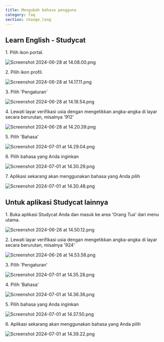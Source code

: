 ```yaml
---
title: Mengubah bahasa pengguna
category: faq
section: change_lang
---
```

## Learn English \- Studycat


1\. Pilih ikon portal.


![Screenshot 2024-06-28 at 14.08.00.png](https://help.studycat.com/hc/article_attachments/34476207796761)


 


2\. Pilih ikon profil.


![Screenshot 2024-06-28 at 14.17.11.png](https://help.studycat.com/hc/article_attachments/34476207805465)


 


3\. Pilih 'Pengaturan'


![Screenshot 2024-06-28 at 14.18.54.png](https://help.studycat.com/hc/article_attachments/34476197946521)


 


4\. Lewati layar verifikasi usia dengan mengetikkan angka-angka di layar secara berurutan, misalnya '912'


![Screenshot 2024-06-28 at 14.20.39.png](https://help.studycat.com/hc/article_attachments/34476207809817)


5\. Pilih 'Bahasa'


![Screenshot 2024-07-01 at 14.29.04.png](https://help.studycat.com/hc/article_attachments/34476207810969)


 


6\. Pilih bahasa yang Anda inginkan


​![Screenshot 2024-07-01 at 14.30.29.png](https://help.studycat.com/hc/article_attachments/34476197954841)


7\. Aplikasi sekarang akan menggunakan bahasa yang Anda pilih


![Screenshot 2024-07-01 at 14.30.48.png](https://help.studycat.com/hc/article_attachments/34476207816729)


 


## Untuk aplikasi Studycat lainnya


 


1\. Buka aplikasi Studycat Anda dan masuk ke area 'Orang Tua' dari menu utama.


![Screenshot 2024-06-26 at 14.50.12.png](https://help.studycat.com/hc/article_attachments/34476197959449)


2\. Lewati layar verifikasi usia dengan mengetikkan angka-angka di layar secara berurutan, misalnya '924'


![Screenshot 2024-06-26 at 14.53.58.png](https://help.studycat.com/hc/article_attachments/34476197961241)


 


3\. Pilih 'Pengaturan'


![Screenshot 2024-07-01 at 14.35.28.png](https://help.studycat.com/hc/article_attachments/34476207824025)


 


4\. Pilih 'Bahasa'


![Screenshot 2024-07-01 at 14.36.38.png](https://help.studycat.com/hc/article_attachments/34476207825689)


 


5\. Pilih bahasa yang Anda inginkan


![Screenshot 2024-07-01 at 14.37.50.png](https://help.studycat.com/hc/article_attachments/34476207831705)


 


6\. Aplikasi sekarang akan menggunakan bahasa yang Anda pilih


![Screenshot 2024-07-01 at 14.39.22.png](https://help.studycat.com/hc/article_attachments/34476197982617)